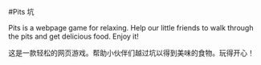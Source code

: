 #Pits 坑

Pits is a webpage game for relaxing. Help our little friends to walk through the pits and get delicious food. Enjoy it!

这是一款轻松的网页游戏。帮助小伙伴们越过坑以得到美味的食物。玩得开心！